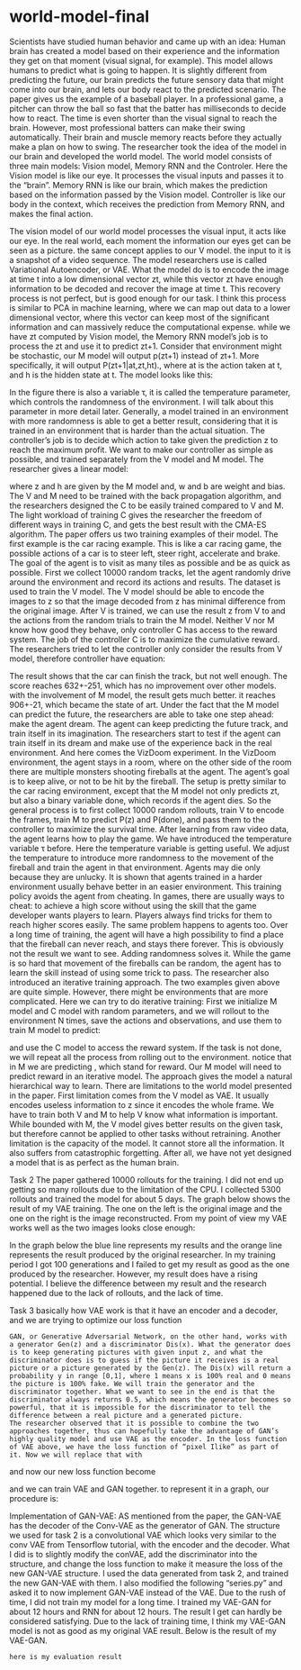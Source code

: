 # world-model-final

Scientists have studied human behavior and came up with an idea: Human brain has created a model based on their experience and the information they get on that moment (visual signal, for example). This model allows humans to predict what is going to happen. It is slightly different from predicting the future, our brain predicts the future sensory data that might come into our brain, and lets our body react to the predicted scenario. The paper gives us the example of a baseball player. In a professional game, a pitcher can throw the ball so fast that the batter has milliseconds to decide how to react. The time is even shorter than the visual signal to reach the brain. However, most professional batters can make their swing automatically. Their brain and muscle memory reacts before they actually make a plan on how to swing.
	The researcher took the idea of the model in our brain and developed the world model. The world model consists of three main models: Vision model, Memory RNN and the Controler. Here the Vision model is like our eye. It processes the visual inputs and passes it to the “brain”. Memory RNN is like our brain, which makes the prediction based on the information passed by the Vision model. Controller is like our body in the context, which  receives the prediction from Memory RNN, and makes the final action. 

The vision model of our world model processes the visual input, it acts like our eye. In the real world, each moment the information our eyes get can be seen as a picture. the same concept applies to our V model. the input to it is a snapshot of a video sequence. The model researchers use is called Variational Autoencoder, or VAE. What the model do is to encode the image at time t into a low dimensional vector zt, while this vector zt have enough information to be decoded and recover the image at time t. This recovery process is not perfect, but is good enough for our task. I think this process is similar to PCA in machine learning, where we can map out data to a lower dimensional vector, where this vector can keep most of the significant information and can massively reduce the computational expense.
	while we have zt computed by Vision model, the Memory RNN model’s job is to process the zt and use it to predict zt+1. Consider that environment might be stochastic, our M model will output p(zt+1) instead of zt+1. More specifically, it will output P(zt+1|at,zt,ht)., where at is the action taken at t, and h is the hidden state at t. The model looks like this:
	
In the figure there is also a variable τ, it is called the temperature parameter, which controls the randomness of the environment. I will talk about this parameter in more detail later. Generally, a model trained in an environment with more randomness is able to get a better result, considering that it is trained in an environment that is harder than the actual situation.
The controller’s job is to decide which action to take given the prediction z to reach the maximum profit. We want to make our controller as simple as possible, and trained separately from the V model and M model. The researcher gives a linear model:

where z and h are given by the M model and, w and b are weight and bias. The V and M need to be trained with the back propagation algorithm, and the researchers designed the C to be easily trained compared to V and M. The light workload of training C gives the researcher the freedom of different ways in training C, and gets the best result with the CMA-ES algorithm.
	The paper offers us two training examples of their model.
	The first example is the car racing example. This is like a car racing game, the possible actions of a car is to steer left, steer right, accelerate and brake. The goal of the agent is to visit as many tiles as possible and be as quick as possible. First we collect 10000 random tracks, let the agent randomly drive around the environment and record its actions and results. The dataset is used to train the V model. The V model should be able to encode the images to z so that the image decoded from z has minimal difference from the original image. After V is trained, we can use the result z from V to and the actions from the random trials to train the M model. Neither V nor M know how good they behave, only controller C has access to the reward system. The job of the controller C is to maximize the cumulative reward. The researchers tried to let the controller only consider the results from V model, therefore controller have equation:

The result shows that the car can finish the track, but not well enough. The score reaches 632+-251, which has no improvement over other models. with the involvement of M model, the result gets much better. it reaches 906+-21, which became the state of art.
	Under the fact that the M model can predict the future, the researchers are able to take one step ahead: make the agent dream. The agent can keep predicting the future track, and train itself in its imagination. The researchers start to test if the agent can train itself in its dream and make use of the experience back in the real environment. And here comes the VizDoom experiment.
	In the VizDoom environment, the agent stays in a room, where on the other side of the room there are multiple monsters shooting fireballs at the agent. The agent’s goal is to keep alive, or not to be hit by the fireball. The setup is pretty similar to the car racing environment, except that the M model not only predicts zt, but also a binary variable done, which records if the agent dies. So the general process is to first collect 10000 random rollouts, train V to encode the frames, train M to predict P(z) and P(done), and pass them to the controller to maximize the survival time. After learning from raw video data, the agent learns how to play the game. We have introduced the temperature variable τ before. Here the temperature variable is getting useful. We adjust the temperature to introduce more randomness to the movement of the fireball and train the agent in that environment. Agents may die only because they are unlucky. It is shown that agents trained in a harder environment usually behave better in an easier environment. This training policy avoids the agent from cheating. In games, there are usually ways to cheat: to achieve a high score without using the skill that the game developer wants players to learn. Players always find tricks for them to reach higher scores easily. The same problem happens to agents too. Over a long time of training, the agent will have a high possibility to find a place that the fireball can never reach, and stays there forever. This is obviously not the result we want to see. Adding randomness solves it. While the game is so hard that movement of the fireballs can be random, the agent has to learn the skill instead of using some trick to pass.
	The researcher also introduced an iterative training approach. The two examples given above are quite simple. However, there might be environments that are more complicated. Here we can try to do iterative training: First we initialize M model and C model with random parameters, and we will rollout to the environment N times, save the actions and observations, and use them to train M model to predict:

and use the C model to access the reward system. If the task is not done, we will repeat all the process from rolling out to the environment. notice that in M we are predicting , which stand for reward. Our M model will need to predict reward in an iterative model. The approach gives the model a natural hierarchical way to learn.
	There are limitations to the world model presented in the paper. First limitation comes from the V model as VAE. It usually encodes useless information to z since it encodes the whole frame. We have to train both V and M to help V know what information is important. While bounded with M, the V model gives better results on the given task, but therefore cannot be applied to other tasks without retraining. Another limitation is the capacity of the model. It cannot store all the information. It also suffers from catastrophic forgetting. After all, we have not yet designed a model that is as perfect as the human brain.

















Task 2 
The paper gathered 10000 rollouts for the training. I did not end up getting so many rollouts due to the limitation of the CPU. I collected 5300 rollouts and trained the model for about 5 days.
The graph below shows the result of my VAE training. The one on the left is the original image and the one on the right is the image reconstructed. From my point of view my VAE works well as the two images looks close enough:

 In the graph below the blue line represents my results and the orange line represents the result produced by the original researcher. In my training period I got 100 generations and I failed to get my result as good as the one produced by the researcher. However, my result does have a rising potential. I believe the difference between my result and the research happened due to the lack of rollouts, and the lack of time.

Task 3
	basically how VAE work is that it have an encoder and a decoder, and we are trying to optimize our loss function

	GAN, or Generative Adversarial Network, on the other hand, works with a generator Gen(z) and a discriminator Dis(x). What the generator does is to keep generating pictures with given input z, and what the discriminator does is to guess if the picture it receives is a real picture or a picture generated by the Gen(z). The Dis(x) will return a probability y in range [0,1], where 1 means x is 100% real and 0 means the picture is 100% fake. We will train the generator and the discriminator together. What we want to see in the end is that the discriminator always returns 0.5, which means the generator becomes so powerful, that it is impossible for the discriminator to tell the difference between a real picture and a generated picture.
	The researcher observed that it is possible to combine the two approaches together, thus can hopefully take the advantage of GAN’s highly quality model and use VAE as the encoder. In the loss function of VAE above, we have the loss function of “pixel Ilike” as part of it. Now we will replace that with 

and now our new loss function become

and we can train VAE and GAN together. to represent it in a graph, our procedure is:

Implementation of GAN-VAE:
	AS mentioned from the paper, the GAN-VAE has the decoder of the Conv-VAE as the generator of GAN. The structure we used for task 2 is a convolutional VAE which looks very similar to the conv VAE from Tensorflow tutorial, with the encoder and the decoder. What I did is to slightly modify the conVAE, add the discriminator into the structure, and change the loss function to make it measure the loss of the new GAN-VAE structure. I used the data generated from task 2, and trained the new GAN-VAE with them. I also modified the following “series.py” and asked it to now implement GAN-VAE instead of the VAE.
	Due to the rush of time, I did not train my model for a long time. I trained my VAE-GAN for about 12 hours and RNN for about 12 hours. The result I get can hardly be considered satisfying. Due to the lack of training time, I think my VAE-GAN model is not as good as my original VAE result. Below is the result of my VAE-GAN.

	here is my evaluation result

